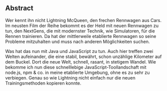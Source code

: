## Abstract ##
Wer kennt ihn nicht Lightning McQueen, den frechen Rennwagen aus Cars. 
Im neusten Film der Reihe bekommt es der Held mit neuen Rennwagen zu tun, den NextGens, die mit modernster Technik, wie Simulatoren, für die Rennen trainieren. 
Da hat der mittlerweile etablierte Rennwagen so seine Probleme mitzuhalten und muss nach anderen Möglichkeiten suchen.

Was hat das nun mit Java und JavaScript zu tun. 
Auch hier treffen zwei Welten aufeinander, die eine stabil, bewährt, schon unzählige Kilometer auf dem Buckel. 
Dort die neue Welt, schnell, rasant, in stetigem Wandel. 
Wie bekomme ich nun diese schnelllebige JavaScript-Toollandschaft mit  node.js, npm & co. in meine etablierte Umgebung, ohne es zu sehr zu verbiegen. 
Genau so wie Lightning nicht einfach nur die neuen Trainingsmethoden kopieren konnte.

